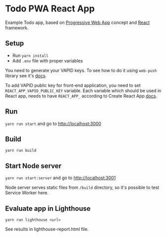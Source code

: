 # Todo PWA React App

Example Todo app, based on [Progressive Web App][pwa] concept and [React][react] framework.

## Setup

* Run `yarn install`
* Add `.env` file with proper variables

You need to generate your VAPID keys. To see how to do it using `web-push` library see it's [docs](https://github.com/web-push-libs/web-push#usage).

To add VAPID public key for front-end application, you need to set `REACT_APP_VAPID_PUBLIC_KEY` variable. Each variable which should be used in React app, needs to have `REACT_APP_` according to Create React App [docs](https://github.com/facebookincubator/create-react-app/blob/master/packages/react-scripts/template/README.md#adding-custom-environment-variables).

## Run

`yarn run start` and go to [http://localhost:3000](http://localhost:3000)

## Build

`yarn run build`

## Start Node server

`yarn run start:server` and go to [http://localhost:3001](http://localhost:3001)

Node server serves static files from `/build` directory, so it's possible to test Service Worker here.

## Evaluate app in Lighthouse
`yarn run lighthouse <url>`

See results in lighthouse-report.html file.

[pwa]: https://developers.google.com/web/progressive-web-apps/
[react]: https://facebook.github.io/react/
